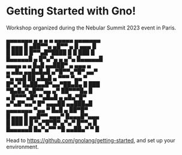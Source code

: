 # Getting Started with Gno!

Workshop organized during the Nebular Summit 2023 event in Paris.
                                  
   ▄▄▄▄▄▄▄ ▄ ▄ ▄ ▄ ▄▄▄▄▄ ▄▄▄▄▄▄▄  
   █ ▄▄▄ █ ▄██▀▀▄ ▄█▀▀ ▄ █ ▄▄▄ █  
   █ ███ █ █▀▀▄█▀████ █  █ ███ █  
   █▄▄▄▄▄█ ▄ █▀▄▀▄ ▄ ▄▀▄ █▄▄▄▄▄█  
   ▄▄▄▄  ▄ ▄ █▄█ ▄▄███▀ ▄  ▄▄▄ ▄  
     ▄ ▄█▄ ▄▄█▄█▄█ ▄▀█▀▀▄▀█▀ ▄▄▀  
   ▀▄   ▄▄█ ██ ▄█▄█ ▄  ▀▀▀ ▀▄▄ ▀  
   █▀▄▀ █▄██▄▄█▀▄▄▀██▄█▄ █   ███  
     ▀█▄█▄▀▄█▀▀▄▄ ▄▀  ██▀▀▀█▄ █   
   ▄ █▀▀▀▄█▀    ▀▄█▄█  ▄ ▄█▄▀█▀   
    ▄▀▄█▀▄▄▀ █▀  ▄▄▄██ ▄▄███▄█    
   ▄▄▄▄▄▄▄ ▀▄▄     ▀ █▄█ ▄ ██▀█▀  
   █ ▄▄▄ █  ▄▄█▀▀ ▄▄▄▀ █▄▄▄█▀▄▄▄  
   █ ███ █ █  ▀▄▀█▀█▀▄▀▄▀ █▀▀▄ █  
   █▄▄▄▄▄█ █▄▀▄▀▀ ▀█ ▄▄██▄▀ ▀ █   
                                
Head to https://github.com/gnolang/getting-started, and set up your environment.
